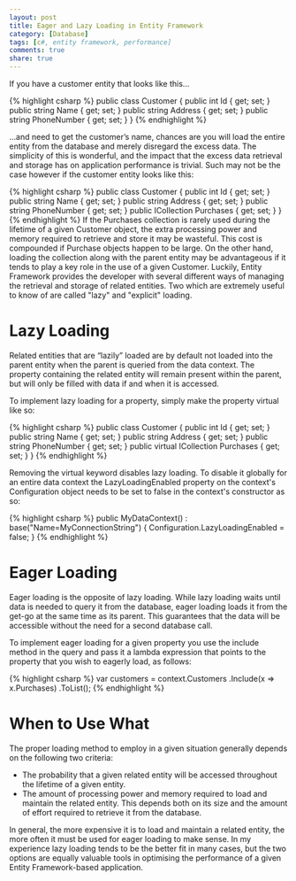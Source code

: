 ```yaml
---
layout: post
title: Eager and Lazy Loading in Entity Framework
category: [Database]
tags: [c#, entity framework, performance]
comments: true
share: true
---
```

If you have a customer entity that looks like this…

{% highlight csharp %}
public class Customer
{
    public int Id { get; set; }
    public string Name { get; set; }
    public string Address { get; set; }
    public string PhoneNumber { get; set; }
}
{% endhighlight %}

…and need to get the customer’s name, chances are you will load the entire entity from the database and merely disregard the excess data. The simplicity of this is wonderful, and the impact that the excess data retrieval and storage has on application performance is trivial. Such may not be the case however if the customer entity looks like this:

{% highlight csharp %}
public class Customer
{
    public int Id { get; set; }
    public string Name { get; set; }
    public string Address { get; set; }
    public string PhoneNumber { get; set; }
    public ICollection<Purchase> Purchases { get; set; }
}
{% endhighlight %}
<a id="more"></a><a id="more-152"></a>
If the Purchases collection is rarely used during the lifetime of a given Customer object, the extra processing power and memory required to retrieve and store it may be wasteful. This cost is compounded if Purchase objects happen to be large. On the other hand, loading the collection along with the parent entity may be advantageous if it tends to play a key role in the use of a given Customer. Luckily, Entity Framework provides the developer with several different ways of managing the retrieval and storage of related entities. Two which are extremely useful to know of are called "lazy" and "explicit" loading.

# Lazy Loading

Related entities that are “lazily” loaded are by default not loaded into the parent entity when the parent is queried from the data context. The property containing the related entity will remain present within the parent, but will only be filled with data if and when it is accessed.

To implement lazy loading for a property, simply make the property virtual like so:

{% highlight csharp %}
public class Customer
{
    public int Id { get; set; }
    public string Name { get; set; }
    public string Address { get; set; }
    public string PhoneNumber { get; set; }
    public virtual ICollection<Purchase> Purchases { get; set; }
}
{% endhighlight %}

Removing the virtual keyword disables lazy loading. To disable it globally for an entire data context the LazyLoadingEnabled property on the context's Configuration object needs to be set to false in the context's constructor as so:

{% highlight csharp %}
public MyDataContext()
    : base("Name=MyConnectionString")
{
    Configuration.LazyLoadingEnabled = false;
}
{% endhighlight %}

# Eager Loading

Eager loading is the opposite of lazy loading. While lazy loading waits until data is needed to query it from the database, eager loading loads it from the get-go at the same time as its parent. This guarantees that the data will be accessible without the need for a second database call.

To implement eager loading for a given property you use the include method in the query and pass it a lambda expression that points to the property that you wish to eagerly load, as follows:

{% highlight csharp %}
var customers = context.Customers
    .Include(x => x.Purchases)
    .ToList();
{% endhighlight %}

# When to Use What

The proper loading method to employ in a given situation generally depends on the following two criteria:

<ul>
<li>The probability that a given related entity will be accessed throughout the lifetime of a given entity.</li>
<li>The amount of processing power and memory required to load and maintain the related entity. This depends both on its size and the amount of effort required to retrieve it from the database.</li>
</ul>
In general, the more expensive it is to load and maintain a related entity, the more often it must be used for eager loading to make sense. In my experience lazy loading tends to be the better fit in many cases, but the two options are equally valuable tools in optimising the performance of a given Entity Framework-based application.


